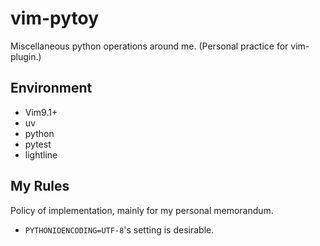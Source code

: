 # vim-pytoy
Miscellaneous python operations around me. (Personal practice for vim-plugin.)

## Environment

* Vim9.1+ 
* uv
* python
* pytest
* lightline

## My Rules

Policy of implementation, mainly for my personal memorandum.
* `PYTHONIOENCODING=UTF-8`'s setting is desirable.  



